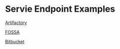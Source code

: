 # Servie Endpoint Examples

[Artifactory](artifactory.tf)

[FOSSA](fossa.tf)

[Bitbucket](bitbucket.tf)
